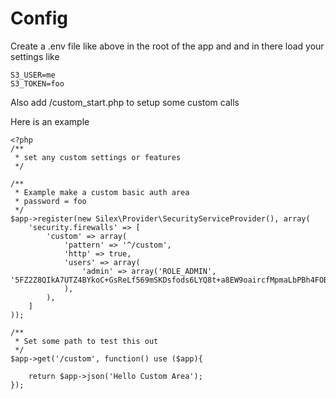 # Config

Create a .env file like above in the root of the app and and in there load your settings like

~~~
S3_USER=me
S3_TOKEN=foo
~~~~

Also add /custom_start.php to setup some custom calls

Here is an example

~~~
<?php
/**
 * set any custom settings or features
 */

/**
 * Example make a custom basic auth area
 * password = foo
 */
$app->register(new Silex\Provider\SecurityServiceProvider(), array(
    'security.firewalls' => [
        'custom' => array(
            'pattern' => '^/custom',
            'http' => true,
            'users' => array(
                'admin' => array('ROLE_ADMIN', '5FZ2Z8QIkA7UTZ4BYkoC+GsReLf569mSKDsfods6LYQ8t+a8EW9oaircfMpmaLbPBh4FOBiiFyLfuZmTSUwzZg=='),
            ),
        ),
    ]
));

/**
 * Set some path to test this out
 */
$app->get('/custom', function() use ($app){

    return $app->json('Hello Custom Area');
});
~~~